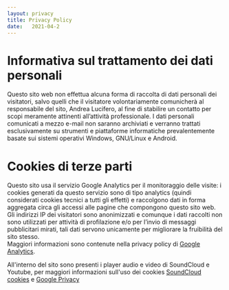 ```yaml
---
layout: privacy
title: Privacy Policy
date:   2021-04-2
---
```


<h1> Informativa sul trattamento dei dati personali </h1>

Questo sito web non effettua alcuna forma di raccolta di dati personali dei visitatori, 
salvo quelli che il visitatore volontariamente comunicherà al responsabile del sito, 
Andrea Lucifero, al fine di stabilire un contatto per scopi meramente attinenti all’attività professionale.
I dati personali comunicati a mezzo e-mail non saranno archiviati e verranno trattati esclusivamente su strumenti e piattaforme informatiche prevalentemente basate sui sistemi operativi Windows, GNU/Linux e Android.

<h1> Cookies di terze parti </h1>

Questo sito usa il servizio Google Analytics per il monitoraggio delle visite: i cookies generati da questo servizio sono di tipo analytics (quindi considerati cookies tecnici a tutti gli effetti) e raccolgono dati in forma aggregata circa gli accessi alle pagine che compongono questo sito web. Gli indirizzi IP dei visitatori sono anonimizzati e comunque i dati raccolti non sono utilizzati per attività di profilazione e/o per l’invio di messaggi pubblicitari mirati, tali dati servono unicamente per migliorare la fruibilità del sito stesso.
<br>Maggiori informazioni sono contenute nella privacy policy di [Google Analytics].

All'interno del sito sono presenti i player audio e video di SoundCloud e Youtube, per maggiori informazioni sull'uso dei cookies [SoundCloud cookies] e [Google Privacy]

[Google Privacy]: https://policies.google.com/privacy?hl=it
[SoundCloud cookies]: https://soundcloud.com/pages/cookies
[Google Analytics]: https://policies.google.com/technologies/partner-sites